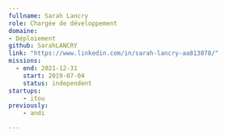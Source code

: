 ```yaml
---
fullname: Sarah Lancry
role: Chargée de développement
domaine: 
- Déploiement
github: SarahLANCRY
link: "https://www.linkedin.com/in/sarah-lancry-aa813878/"
missions:
  - end: 2021-12-31
    start: 2019-07-04
    status: independent
startups: 
    - itou
previously:
    - andi

---
```


